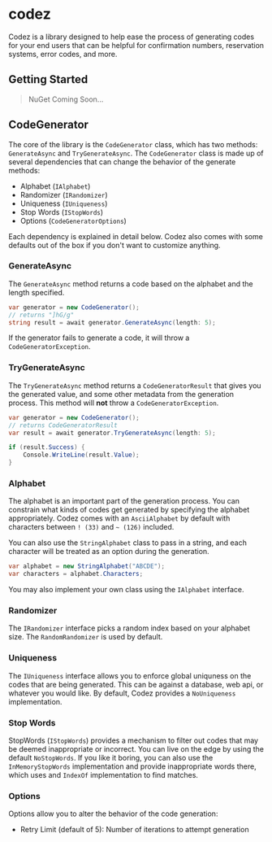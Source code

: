 # codez

Codez is a library designed to help ease the process of generating codes for your end users that can be helpful for confirmation numbers, reservation systems, error codes, and more.

## Getting Started

> NuGet Coming Soon...

## CodeGenerator

The core of the library is the `CodeGenerator` class, which has two methods: `GenerateAsync` and `TryGenerateAsync`. The `CodeGenerator` class is made up of several dependencies that can change the behavior of the generate methods:

- Alphabet (`IAlphabet`)
- Randomizer (`IRandomizer`)
- Uniqueness (`IUniqueness`)
- Stop Words (`IStopWords`)
- Options (`CodeGeneratorOptions`)

Each dependency is explained in detail below. Codez also comes with some defaults out of the box if you don't want to customize anything.

### GenerateAsync

The `GenerateAsync` method returns a code based on the alphabet and the length specified.

```c#
var generator = new CodeGenerator();
// returns "]hG/g"
string result = await generator.GenerateAsync(length: 5);
```

If the generator fails to generate a code, it will throw a `CodeGeneratorException`.

### TryGenerateAsync

The `TryGenerateAsync` method returns a `CodeGeneratorResult` that gives you the generated value, and some other metadata from the generation process. This method will **not** throw a `CodeGeneratorException`.

```c#
var generator = new CodeGenerator();
// returns CodeGeneratorResult
var result = await generator.TryGenerateAsync(length: 5);

if (result.Success) {
    Console.WriteLine(result.Value);
}
```

### Alphabet

The alphabet is an important part of the generation process. You can constrain what kinds of codes get generated by specifying the alphabet appropriately. Codez comes with an `AsciiAlphabet` by default with characters between `! (33)` and `~ (126)` included.

You can also use the `StringAlphabet` class to pass in a string, and each character will be treated as an option during the generation.

```c#
var alphabet = new StringAlphabet("ABCDE");
var characters = alphabet.Characters;
```

You may also implement your own class using the `IAlphabet` interface.

### Randomizer

The `IRandomizer` interface picks a random index based on your alphabet size. The `RandomRandomizer` is used by default.

### Uniqueness

The `IUniqueness` interface allows you to enforce global uniquness on the codes that are being generated. This can be against a database, web api, or whatever you would like. By default, Codez provides a `NoUniqueness` implementation.

### Stop Words

StopWords (`IStopWords`) provides a mechanism to filter out codes that may be deemed inappropriate or incorrect. You can live on the edge by using the default `NoStopWords`. If you like it boring, you can also use the `InMemoryStopWords` implementation and provide inappropriate words there, which uses and `IndexOf` implementation to find matches.

### Options

Options allow you to alter the behavior of the code generation:

- Retry Limit (default of 5): Number of iterations to attempt generation

